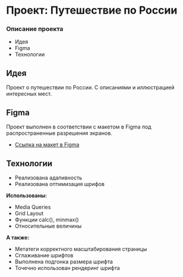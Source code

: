 # Проект: Путешествие по России

### Описание проекта
* Идея
* Figma
* Технологии


## Идея ##

Проект о путешествии по России.
С описаниями и иллюстрацией интересных мест.


## Figma ##

Проект выполнен в соответствии с макетом в Figma под распространенные разрешения экранов.

* [Ссылка на макет в Figma](https://www.figma.com/file/5S2WSbEFL6awjVWJ0NWL8Q/Sprint-3_-Russia-_-desktop-mobile?node-id=28503%3A0)


## Технологии ##

* Реализована адапивность 
* Реализована оптимизация шрифов

**Использованы:** 

* Media Queries
* Grid Layout
* Функции calc(), minmax()
* Относительные величины

**А также:**

* Метатеги корректного масштабирования страницы
* Сглаживание шрифтов
* Выполнена подгонка размера шрифта
* Точечно использован рендеринг шрифта
